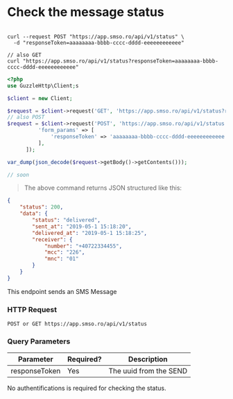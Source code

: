# Check the message status

```shell

curl --request POST "https://app.smso.ro/api/v1/status" \
  -d "responseToken=aaaaaaaa-bbbb-cccc-dddd-eeeeeeeeeeee"

// also GET  
curl "https://app.smso.ro/api/v1/status?responseToken=aaaaaaaa-bbbb-cccc-dddd-eeeeeeeeeeee"
```

```php
<?php
use GuzzleHttp\Client;s

$client = new Client;

$request = $client->request('GET', 'https://app.smso.ro/api/v1/status?responseToken=aaaaaaaa-bbbb-cccc-dddd-eeeeeeeeeeee');
// also POST  
$request = $client->request('POST', 'https://app.smso.ro/api/v1/status', [
          'form_params' => [
              'responseToken' => 'aaaaaaaa-bbbb-cccc-dddd-eeeeeeeeeeee',
          ],
      ]);

var_dump(json_decode($request->getBody()->getContents()));
```

```javascript
// soon 
```

> The above command returns JSON structured like this:

```json
{
    "status": 200,
    "data": {
        "status": "delivered",
        "sent_at": "2019-05-1 15:18:20",
        "delivered_at": "2019-05-1 15:18:25",
        "receiver": {
            "number": "+40722334455",
            "mcc": "226",
            "mnc": "01"
        }
    }
}
```

This endpoint sends an SMS Message

### HTTP Request

`POST or GET https://app.smso.ro/api/v1/status`

### Query Parameters

Parameter | Required? | Description
--------- | ------- | -----------
responseToken | Yes | The uuid from the SEND 


<aside class="notice">
No authentifications is required for checking the status.
</aside>  
